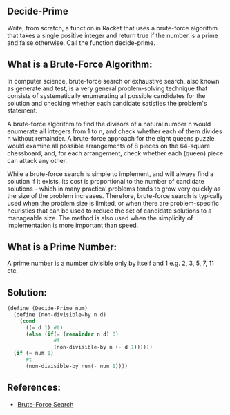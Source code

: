 ## Decide-Prime
Write, from scratch, a function in Racket that uses a brute-force algorithm that takes a single positive integer and return true if the number is a prime and false otherwise. Call the function decide-prime. 

## What is a Brute-Force Algorithm:
In computer science, brute-force search or exhaustive search, also known as generate and test, is a very general problem-solving technique that consists of systematically enumerating all possible candidates for the solution and checking whether each candidate satisfies the problem's statement.

A brute-force algorithm to find the divisors of a natural number n would enumerate all integers from 1 to n, and check whether each of them divides n without remainder. A brute-force approach for the eight queens puzzle would examine all possible arrangements of 8 pieces on the 64-square chessboard, and, for each arrangement, check whether each (queen) piece can attack any other.

While a brute-force search is simple to implement, and will always find a solution if it exists, its cost is proportional to the number of candidate solutions – which in many practical problems tends to grow very quickly as the size of the problem increases. Therefore, brute-force search is typically used when the problem size is limited, or when there are problem-specific heuristics that can be used to reduce the set of candidate solutions to a manageable size. The method is also used when the simplicity of implementation is more important than speed.

## What is a Prime Number:
A prime number is a number divisible only by itself and 1 e.g. 2, 3, 5, 7, 11 etc.

## Solution:
```scheme
(define (Decide-Prime num)
  (define (non-divisible-by n d)
    (cond
      ((= d 1) #t)
      (else (if(= (remainder n d) 0)
               #f
               (non-divisible-by n (- d 1))))))
  (if (= num 1)
      #t
      (non-divisible-by num(- num 1))))
```

## References:
* [Brute-Force Search](https://en.wikipedia.org/wiki/Brute-force_search)

